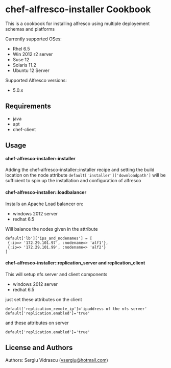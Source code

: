 chef-alfresco-installer Cookbook
======================
This is a cookbook for installing alfresco using multiple deployement schemas and platforms

Currently supported OSes:
- Rhel 6.5
- Win 2012 r2 server
- Suse 12
- Solaris 11.2
- Ubuntu 12 Server

Supported Alfresco versions:
- 5.0.x

Requirements
------------
- java
- apt
- chef-client

Usage
-----
#### chef-alfresco-installer::installer

Adding the chef-alfresco-installer::installer recipe and setting the build location on the node attribute
`default['installer']['downloadpath']` will be sufficient to spin up the installation and configuration of alfresco

#### chef-alfresco-installer::loadbalancer

Installs an Apache Load balancer on:
- windows 2012 server
- redhat 6.5
 
Will balance the nodes given in the attribute
```
default['lb']['ips_and_nodenames'] = [
 {:ip=> '172.29.101.97', :nodename=> 'alf1'},
 {:ip=> '172.29.101.99', :nodename=> 'alf2'}
]
```

#### chef-alfresco-installer::replication_server and replication_client

This will setup nfs server and client components
- windows 2012 server
- redhat 6.5

just set these attributes on the client
```
default['replication_remote_ip']='ipaddress of the nfs server' 
default['replication.enabled']='true'
```

and these attributes on server
```
default['replication.enabled']='true'
```

License and Authors
-------------------
Authors: Sergiu Vidrascu (vsergiu@hotmail.com)
